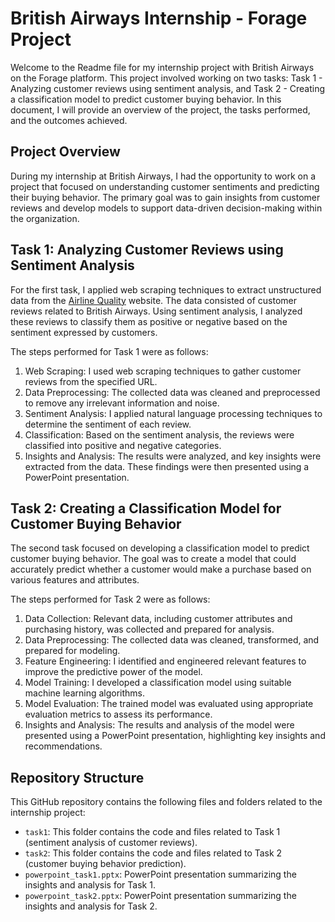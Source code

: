 

# British Airways Internship - Forage Project

Welcome to the Readme file for my internship project with British Airways on the Forage platform. This project involved working on two tasks: Task 1 - Analyzing customer reviews using sentiment analysis, and Task 2 - Creating a classification model to predict customer buying behavior. In this document, I will provide an overview of the project, the tasks performed, and the outcomes achieved.

## Project Overview

During my internship at British Airways, I had the opportunity to work on a project that focused on understanding customer sentiments and predicting their buying behavior. The primary goal was to gain insights from customer reviews and develop models to support data-driven decision-making within the organization.

## Task 1: Analyzing Customer Reviews using Sentiment Analysis

For the first task, I applied web scraping techniques to extract unstructured data from the [Airline Quality](https://www.airlinequality.com/airline-reviews/british-airways) website. The data consisted of customer reviews related to British Airways. Using sentiment analysis, I analyzed these reviews to classify them as positive or negative based on the sentiment expressed by customers.

The steps performed for Task 1 were as follows:

1. Web Scraping: I used web scraping techniques to gather customer reviews from the specified URL.
2. Data Preprocessing: The collected data was cleaned and preprocessed to remove any irrelevant information and noise.
3. Sentiment Analysis: I applied natural language processing techniques to determine the sentiment of each review.
4. Classification: Based on the sentiment analysis, the reviews were classified into positive and negative categories.
5. Insights and Analysis: The results were analyzed, and key insights were extracted from the data. These findings were then presented using a PowerPoint presentation.

## Task 2: Creating a Classification Model for Customer Buying Behavior

The second task focused on developing a classification model to predict customer buying behavior. The goal was to create a model that could accurately predict whether a customer would make a purchase based on various features and attributes.

The steps performed for Task 2 were as follows:

1. Data Collection: Relevant data, including customer attributes and purchasing history, was collected and prepared for analysis.
2. Data Preprocessing: The collected data was cleaned, transformed, and prepared for modeling.
3. Feature Engineering: I identified and engineered relevant features to improve the predictive power of the model.
4. Model Training: I developed a classification model using suitable machine learning algorithms.
5. Model Evaluation: The trained model was evaluated using appropriate evaluation metrics to assess its performance.
6. Insights and Analysis: The results and analysis of the model were presented using a PowerPoint presentation, highlighting key insights and recommendations.

## Repository Structure

This GitHub repository contains the following files and folders related to the internship project:

- `task1`: This folder contains the code and files related to Task 1 (sentiment analysis of customer reviews).
- `task2`: This folder contains the code and files related to Task 2 (customer buying behavior prediction).
- `powerpoint_task1.pptx`: PowerPoint presentation summarizing the insights and analysis for Task 1.
- `powerpoint_task2.pptx`: PowerPoint presentation summarizing the insights and analysis for Task 2.

